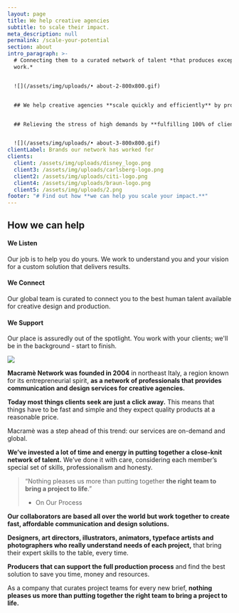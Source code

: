 ```yaml
---
layout: page
title: We help creative agencies
subtitle: to scale their impact.
meta_description: null
permalink: /scale-your-potential
section: about
intro_paragraph: >-
  # Connecting them to a curated network of talent *that produces exceptional
  work.*


  ![](/assets/img/uploads/• about-2-800x800.gif)


  ## We help creative agencies **scale quickly and efficiently** by providing experienced talent through a curated network of designers, art directors, and image makers that produces **exceptional design work that saves you time and resources.**


  ## Relieving the stress of high demands by **fulfilling 100% of client requests.**


  ![](/assets/img/uploads/• about-3-800x800.gif)
clientLabel: Brands our network has worked for
clients:
  client: /assets/img/uploads/disney_logo.png
  client3: /assets/img/uploads/carlsberg-logo.png
  client2: /assets/img/uploads/citi-logo.png
  client4: /assets/img/uploads/braun-logo.png
  client5: /assets/img/uploads/2.png
footer: "# Find out how **we can help you scale your impact.**"
---
```


## **How we can help**

#### **We Listen** 

Our job is to help you do yours. We work to understand you and your vision for a custom solution that delivers results.

#### **We Connect** 

Our global team is curated to connect you to the best human talent available for creative design and production.

#### **We Support** 

Our place is assuredly out of the spotlight. You work with your clients; we'll be in the background - start to finish.

![](/assets/img/uploads/• about-800x800.gif)

**Macramè Network was founded in 2004** in northeast Italy, a region known for its entrepreneurial spirit, **as a network of professionals that provides communication and design services for creative agencies.**

**Today most things clients seek are just a click away.** This means that things have to be fast and simple and they expect quality products at a reasonable price.

Macramè was a step ahead of this trend: our services are on-demand and global.

**We’ve invested a lot of time and energy in putting together a close-knit network of talent.** We’ve done it with care, considering each member’s special set of skills, professionalism and honesty. 

> “Nothing pleases us more than putting together **the right team to bring a project to life**.”
> * On Our Process

**Our collaborators are based all over the world but work together to create fast, affordable communication and design solutions.**

**Designers, art directors, illustrators, animators, typeface artists and photographers who really understand needs of each project,** that bring their expert skills to the table, every time.

**Producers that can support the full production process** and find the best solution to save you time, money and resources.

As a company that curates project teams for every new brief, **nothing pleases us more than putting together the right team to bring a project to life.**